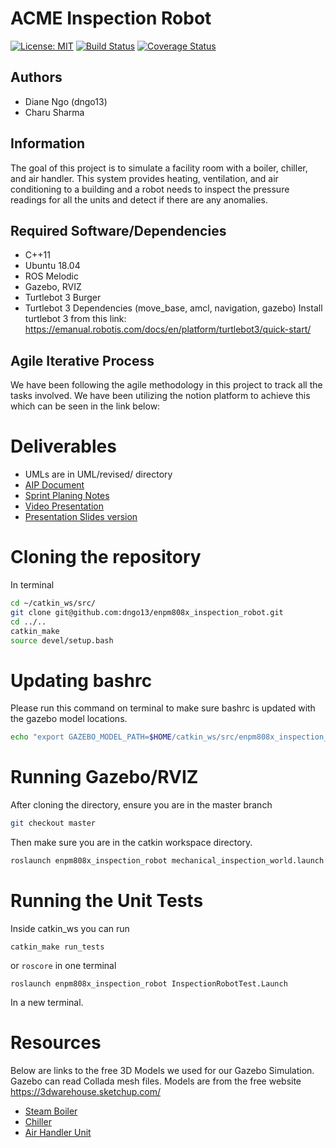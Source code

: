 # ACME Inspection Robot
[![License: MIT](https://img.shields.io/badge/License-MIT-blue.svg)](https://opensource.org/licenses/MIT)
[![Build Status](https://app.travis-ci.com/dngo13/enpm808x_inspection_robot.svg?branch=Phase1_Setup)](https://app.travis-ci.com/dngo13/enpm808x_inspection_robot)
[![Coverage Status](https://coveralls.io/repos/github/dngo13/enpm808x_inspection_robot/badge.svg?branch=master)](https://coveralls.io/github/dngo13/enpm808x_inspection_robot?branch=master)
## Authors
- Diane Ngo (dngo13)
- Charu Sharma

## Information
The goal of this project is to simulate a facility room with a boiler, chiller, and air handler. This system provides heating, ventilation, and air conditioning to a building and a robot needs to inspect the pressure readings for all the units and detect if there are any anomalies.

## Required Software/Dependencies
- C++11
- Ubuntu 18.04
- ROS Melodic
- Gazebo, RVIZ
- Turtlebot 3 Burger
- Turtlebot 3 Dependencies (move_base, amcl, navigation, gazebo)
Install turtlebot 3 from this link: https://emanual.robotis.com/docs/en/platform/turtlebot3/quick-start/

## Agile Iterative Process
We have been following the agile methodology in this project to track all the tasks involved. We have been utilizing the notion platform to achieve this which can be seen in the link below:

# Deliverables
- UMLs are in UML/revised/ directory
- [AIP Document](https://docs.google.com/spreadsheets/d/1DOCv0d4YN2u2S71dpkWC5jOVsrEH4w9d/edit?usp=sharing&ouid=113553065067285094891&rtpof=true&sd=true)
- [Sprint Planing Notes](https://docs.google.com/document/d/1maDs29Tq0LcT0_IH3nwbV9nM2bu69N_wtKcM96Btzhw/edit?usp=sharing)
- [Video Presentation](https://drive.google.com/file/d/1GjrxeQDlWDVaCegv0pGn1_PuIU4vnw1r/view?usp=sharing)
- [Presentation Slides version](https://docs.google.com/presentation/d/1gdA-Wg3iN3sOJKsh5t0hrpo7kxvjluG39DgWep8n9k8/edit?usp=sharing)

# Cloning the repository
In terminal 
```bash
cd ~/catkin_ws/src/
git clone git@github.com:dngo13/enpm808x_inspection_robot.git
cd ../..
catkin_make
source devel/setup.bash
```

# Updating bashrc 
Please run this command on terminal to make sure bashrc is updated with the gazebo model locations.
```bash
echo "export GAZEBO_MODEL_PATH=$HOME/catkin_ws/src/enpm808x_inspection_robot/worlds" >> ~./bashrc
```

# Running Gazebo/RVIZ
After cloning the directory, ensure you are in the master branch
```bash
git checkout master
```
Then make sure you are in the catkin workspace directory.
```bash
roslaunch enpm808x_inspection_robot mechanical_inspection_world.launch
```

# Running the Unit Tests
Inside catkin_ws you can run
```
catkin_make run_tests
```
or
```roscore``` in one terminal
```
roslaunch enpm808x_inspection_robot InspectionRobotTest.Launch
```
In a new terminal. 

# Resources
Below are links to the free 3D Models we used for our Gazebo Simulation. Gazebo can read Collada mesh files.
Models are from the free website https://3dwarehouse.sketchup.com/ 
- [Steam Boiler](https://3dwarehouse.sketchup.com/model/3dd98b18-6e63-46db-b74f-18b04cf2b7b9/STEAM-BOILER)
- [Chiller](https://3dwarehouse.sketchup.com/model/e43f320c5caa18b8cb2bf6e8b9d93fb0/CHILLER)
- [Air Handler Unit](https://3dwarehouse.sketchup.com/model/4bcb7bc201809bb610d42f17c59729bc/Air-Handler-with-Hot-Water-Coil)

